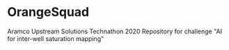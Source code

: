 # OrangeSquad
Aramco Upstream Solutions Technathon 2020
Repository for challenge "AI for inter-well saturation mapping"
